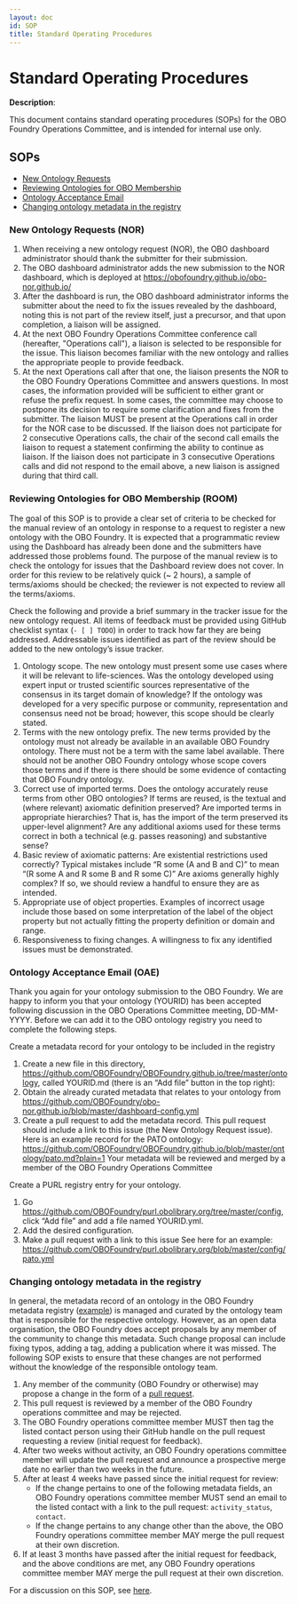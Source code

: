 ```yaml
---
layout: doc
id: SOP
title: Standard Operating Procedures
---
```

# Standard Operating Procedures

**Description**:  
 
This document contains standard operating procedures (SOPs) for the OBO Foundry Operations Committee, and is intended for internal use only.

## SOPs
- [New Ontology Requests](#NOR)
- [Reviewing Ontologies for OBO Membership](#ROOM)
- [Ontology Acceptance Email](#OAE)
- [Changing ontology metadata in the registry](#META)

<a name="NOR"></a> 
### New Ontology Requests (NOR) 

1. When receiving a new ontology request (NOR), the OBO dashboard administrator should thank the submitter for their submission.
1. The OBO dashboard administrator adds the new submission to the NOR dashboard, which is deployed at https://obofoundry.github.io/obo-nor.github.io/
1. After the dashboard is run, the OBO dashboard administrator informs the submitter about the need to fix the issues revealed by the dashboard, noting this is not part of the review itself, just a precursor, and that upon completion, a liaison will be assigned.
1. At the next OBO Foundry Operations Committee conference call (hereafter, "Operations call"), a liaison is selected to be responsible for the issue. This liaison becomes familiar with the new ontology and rallies the appropriate people to provide feedback.
1. At the next Operations call after that one, the liaison presents the NOR to the OBO Foundry Operations Committee and answers questions. In most cases, the information provided will be sufficient to either grant or refuse the prefix request. In some cases, the committee may choose to postpone its decision to require some clarification and fixes from the submitter.
The liaison MUST be present at the Operations call in order for the NOR case to be discussed. If the liaison does not participate for 2 consecutive Operations calls, the chair of the second call emails the liaison to request a statement confirming the ability to continue as liaison. If the liaison does not participate in 3 consecutive Operations calls and did not respond to the email above, a new liaison is assigned during that third call.

<a name="ROOM"></a> 
### Reviewing Ontologies for OBO Membership (ROOM) 

The goal of this SOP is to provide a clear set of criteria to be checked for the manual review of an ontology in response to a request to register a new ontology with the OBO Foundry. It is expected that a programmatic review using the Dashboard has already been done and the submitters have addressed those problems found. The purpose of the manual review is to check the ontology for issues that the Dashboard review does not cover. In order for this review to be relatively quick (~ 2 hours), a sample of terms/axioms should be checked; the reviewer is not expected to review all the terms/axioms.

Check the following and provide a brief summary in the tracker issue for the new ontology request. All items of feedback must be provided using GitHub checklist syntax (`- [ ] TODO`) in order to track how far they are being addressed. Addressable issues identified as part of the review should be added to the new ontology’s issue tracker. 
1. Ontology scope. The new ontology must present some use cases where it will be relevant to life-sciences.  Was the ontology developed using expert input or trusted scientific sources representative of the consensus in its target domain of knowledge? If the ontology was developed for a very specific purpose or community, representation and consensus need not be broad; however, this scope should be clearly stated.
2. Terms with the new ontology prefix. The new terms provided by the ontology must not already be available in an available OBO Foundry ontology. There must not be a term with the same label available. There should not be another OBO Foundry ontology whose scope covers those terms and if there is there should be some evidence of contacting that OBO Foundry ontology.
3. Correct use of imported terms. Does the ontology accurately reuse terms from other OBO ontologies?
If terms are reused, is the textual and (where relevant) axiomatic definition preserved?
Are imported terms in appropriate hierarchies? That is, has the import of the term preserved its upper-level alignment?
Are any additional axioms used for these terms correct in both a technical (e.g. passes reasoning) and substantive sense?
4. Basic review of axiomatic patterns:
Are existential restrictions used correctly? Typical mistakes include “R some (A and B and C)” to mean “(R some A and R some B and R some C)”
Are axioms generally highly complex? If so, we should review a handful to ensure they are as intended.
5. Appropriate use of object properties. Examples of incorrect usage include those based on some interpretation of the label of the object property but not actually fitting the property definition or domain and range. 
6. Responsiveness to fixing changes. A willingness to fix any identified issues must be demonstrated.

<a name="OAM"></a> 
### Ontology Acceptance Email (OAE) 

Thank you again for your ontology submission to the OBO Foundry. We are happy to inform you that your ontology (YOURID) has been accepted following discussion in the OBO Operations Committee meeting, DD-MM-YYYY. Before we can add it to the OBO ontology registry you need to complete the following steps.

Create a metadata record for your ontology to be included in the registry
1. Create a new file in this directory,  https://github.com/OBOFoundry/OBOFoundry.github.io/tree/master/ontology, called YOURID.md (there is an “Add file” button in the top right):
2. Obtain the already curated metadata that relates to your ontology from https://github.com/OBOFoundry/obo-nor.github.io/blob/master/dashboard-config.yml
3. Create a pull request to add the metadata record. This pull request should include a link to this issue (the New Ontology Request issue).
Here is an example record for the PATO ontology: https://github.com/OBOFoundry/OBOFoundry.github.io/blob/master/ontology/pato.md?plain=1
Your metadata will be reviewed and merged by a member of the OBO Foundry Operations Committee

Create a PURL registry entry for your ontology.
1. Go https://github.com/OBOFoundry/purl.obolibrary.org/tree/master/config, click “Add file” and add a file named YOURID.yml.
2. Add the desired configuration.
3. Make a pull request with a link to this issue
See here for an example: https://github.com/OBOFoundry/purl.obolibrary.org/blob/master/config/pato.yml

<a name="META"></a> 
### Changing ontology metadata in the registry

In general, the metadata record of an ontology in the OBO Foundry metadata registry ([example](https://github.com/OBOFoundry/OBOFoundry.github.io/blob/master/ontology/go.md)) is managed and curated by the ontology team that is responsible for the respective ontology. However, as an open data organisation, the OBO Foundry does accept proposals by any member of the community to change this metadata. Such change proposal can include fixing typos, adding a tag, adding a publication where it was missed. The following SOP exists to ensure that these changes are not performed without the knowledge of the responsible ontology team.

1. Any member of the community (OBO Foundry or otherwise) may propose a change in the form of a [pull request](https://docs.github.com/en/pull-requests/collaborating-with-pull-requests/proposing-changes-to-your-work-with-pull-requests/about-pull-requests).
2. This pull request is reviewed by a member of the OBO Foundry operations committee and may be rejected. 
3. The OBO Foundry operations committee member MUST then tag the listed contact person using their GitHub handle on the pull request requesting a review (initial request for feedback).
4. After two weeks without activity, an OBO Foundry operations committee member will update the pull request and announce a prospective merge date no earlier than two weeks in the future.
5. After at least 4 weeks have passed since the initial request for review:
   - If the change pertains to one of the following metadata fields, an OBO Foundry operations committee member MUST send an email to the listed contact with a link to the pull request: `activity_status`, `contact`.
   - If the change pertains to any change other than the above, the OBO Foundry operations committee member MAY merge the pull request at their own discretion.
6. If at least 3 months have passed after the initial request for feedback, and the above conditions are met, any OBO Foundry operations committee member MAY merge the pull request at their own discretion.

For a discussion on this SOP, see [here](https://github.com/OBOFoundry/OBOFoundry.github.io/issues/1848).
